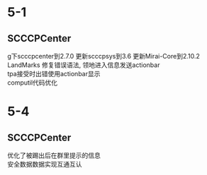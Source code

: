 # 5-1
## SCCCPCenter
g下scccpcenter到2.7.0 
更新scccpsys到3.6 
更新Mirai-Core到2.10.2  
LandMarks 修复错误语法, 领地进入信息发送actionbar  
tpa接受时出错使用actionbar显示  
computil代码优化  
# 5-4
## SCCCPCenter
优化了被踢出后在群里提示的信息    
安全数据数据实现互通互认  
